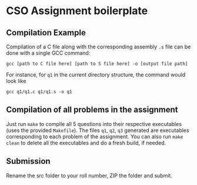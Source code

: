 # CSO Assignment boilerplate

## Compilation Example

Compilation of a C file along with the corresponding assembly `.s` file can be done with a single GCC command:

`gcc [path to C file here] [path to S file here] -o [output file path]`

For instance, for `q1` in the current directory structure, the command would look like

`gcc q1/q1.c q1/q1.s -o q1`

## Compilation of all problems in the assignment

Just run `make` to compile all 5 questions into their respective executables (uses the provided `Makefile`).
The files `q1`, `q2`, `q3` generated are executables corresponding to each problem of the assignment.
You can also run `make clean` to delete all the executables and do a fresh build, if needed.

## Submission

Rename the src folder to your roll number, ZIP the folder and submit.
